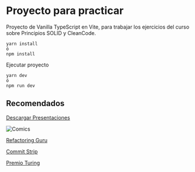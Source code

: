 # Proyecto para practicar

Proyecto de Vanilla TypeScript en Vite, para trabajar los ejercicios del curso sobre Principios SOLID y CleanCode.

```
yarn install
ó
npm install
```

Ejecutar proyecto
```
yarn dev
ó
npm run dev
```

## Recomendados

[Descargar Presentaciones](./docs/Presentaciones.pdf)

![Comics](http://www.osnews.com/images/comics/wtfm.jpg)

[Refactoring Guru](https://refactoring.guru/)

[Commit Strip](https://www.commitstrip.com/en/?)

[Premio Turing](https://es.wikipedia.org/wiki/Premio_Turing)

